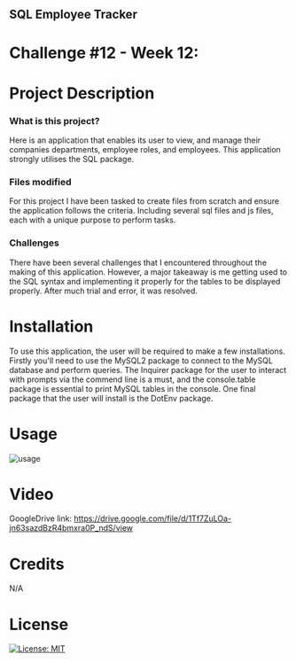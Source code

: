 ## SQL Employee Tracker
# Challenge #12 - Week 12:

# Project Description
### What is this project?
Here is an application that enables its user to view, and manage their companies departments, employee roles, and employees. This application strongly utilises the SQL package. 

### Files modified
For this project I have been tasked to create files from scratch and ensure the application follows the criteria. Including several sql files and js files, each with a unique purpose to perform tasks.

### Challenges
There have been several challenges that I encountered throughout the making of this application. However, a major takeaway is me getting used to the SQL syntax and implementing it properly for the tables to be displayed properly. After much trial and error, it was resolved. 

# Installation
To use this application, the user will be required to make a few installations. Firstly you'll need to use the MySQL2 package to connect to the MySQL database and perform queries. The Inquirer package for the user to interact with prompts via the commend line is a must, and the console.table package is essential to print MySQL tables in the console. One final package that the user will install is the DotEnv package.

# Usage
![usage](https://user-images.githubusercontent.com/114898970/219261840-cc860da5-39bc-47c0-acad-17bd4b045f69.png)

# Video
GoogleDrive link: https://drive.google.com/file/d/1Tf7ZuLOa-jn63sazdBzR4bmxra0P_ndS/view

# Credits
N/A

# License
  [![License: MIT](https://img.shields.io/badge/License-MIT-yellow.svg)](https://opensource.org/licenses/MIT)

